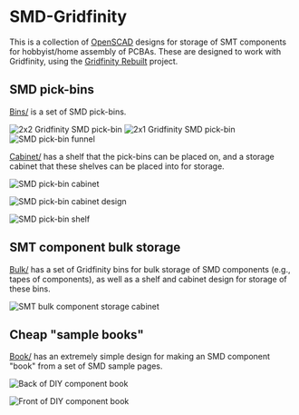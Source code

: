 # SMD-Gridfinity

This is a collection of [OpenSCAD](https://openscad.org/) designs for storage of SMT components
for hobbyist/home assembly of PCBAs.  These are designed to work with Gridfinity, using the
[Gridfinity Rebuilt](https://github.com/kennetek/gridfinity-rebuilt-openscad) project.

## SMD pick-bins

[Bins/](Bins) is a set of SMD pick-bins.

![2x2 Gridfinity SMD pick-bin](images/smd-bin-design-1200x750.webp)
![2x1 Gridfinity SMD pick-bin](images/smd-bin-design-2x1-1200x1052.webp)
![SMD pick-bin funnel](images/SMD-Gridfinity-funnel-1200x1044.webp)


[Cabinet/](Cabinet) has a shelf that the pick-bins can be placed on, and a storage cabinet that these shelves can be placed into for storage.

![SMD pick-bin cabinet](images/gridfinity-smd-cabinet-in-use-1200x893.webp)

![SMD pick-bin cabinet design](images/smd-cabinet-1200x561.webp)

![SMD pick-bin shelf](images/smd-shelf-1200x452.webp)


## SMT component bulk storage

[Bulk/](Bulk) has a set of Gridfinity bins for bulk storage of SMD components (e.g., tapes of components), as well as a shelf and cabinet design for storage of these bins.

![SMT bulk component storage cabinet](images/component-storage-bins-992x986.webp)


## Cheap "sample books"

[Book/](Book) has an extremely simple design for making an SMD component "book" from a set of SMD sample pages.

![Back of DIY component book](images/diy-component-book-back-1200x1700.webp)

![Front of DIY component book](images/diy-component-book-front-1200x1616.webp)
